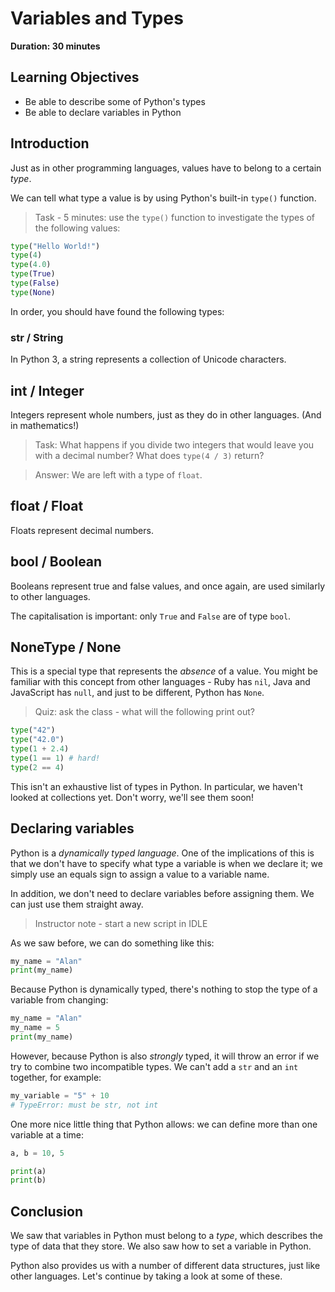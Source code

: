 # Variables and Types

**Duration: 30 minutes**

## Learning Objectives

- Be able to describe some of Python's types
- Be able to declare variables in Python

## Introduction

Just as in other programming languages, values have to belong to a certain _type_.

We can tell what type a value is by using Python's built-in `type()` function.

> Task - 5 minutes: use the `type()` function to investigate the types of the following values:

```python
type("Hello World!")
type(4)
type(4.0)
type(True)
type(False)
type(None)
```

In order, you should have found the following types:

### str / String

In Python 3, a string represents a collection of Unicode characters.

## int / Integer

Integers represent whole numbers, just as they do in other languages. (And in mathematics!)

> Task: What happens if you divide two integers that would leave you with a decimal number? What does `type(4 / 3)` return?

> Answer: We are left with a type of `float`.

## float / Float

Floats represent decimal numbers.

## bool / Boolean

Booleans represent true and false values, and once again, are used similarly to other languages.

The capitalisation is important: only `True` and `False` are of type `bool`.

## NoneType / None

This is a special type that represents the _absence_ of a value. You might be familiar with this concept from other languages - Ruby has `nil`, Java and JavaScript has `null`, and just to be different, Python has `None`.

> Quiz: ask the class - what will the following print out?

```python
type("42")
type("42.0")
type(1 + 2.4)
type(1 == 1) # hard!
type(2 == 4)
```

This isn't an exhaustive list of types in Python. In particular, we haven't looked at collections yet. Don't worry, we'll see them soon!

## Declaring variables

Python is a *dynamically typed language*. One of the implications of this is that we don't have to specify what type a variable is when we declare it; we simply use an equals sign to assign a value to a variable name.

In addition, we don't need to declare variables before assigning them. We can just use them straight away.

> Instructor note - start a new script in IDLE

As we saw before, we can do something like this:

```python
my_name = "Alan"
print(my_name)
```

Because Python is dynamically typed, there's nothing to stop the type of a variable from changing:

```python
my_name = "Alan"
my_name = 5
print(my_name)
```

However, because Python is also _strongly_ typed, it will throw an error if we try to combine two incompatible types. We can't add a `str` and an `int` together, for example:

```python
my_variable = "5" + 10
# TypeError: must be str, not int
```

One more nice little thing that Python allows: we can define more than one variable at a time:

```python
a, b = 10, 5

print(a)
print(b)
```

## Conclusion

We saw that variables in Python must belong to a _type_, which describes the type of data that they store. We also saw how to set a variable in Python.

Python also provides us with a number of different data structures, just like other languages. Let's continue by taking a look at some of these.
